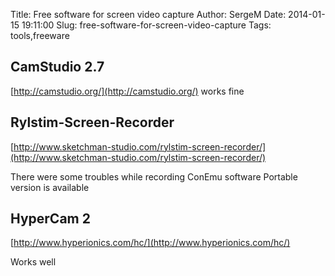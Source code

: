Title: Free software for screen video capture
Author: SergeM
Date: 2014-01-15 19:11:00
Slug: free-software-for-screen-video-capture
Tags: tools,freeware

## CamStudio 2.7
[http://camstudio.org/](http://camstudio.org/) works fine


## Rylstim-Screen-Recorder
[http://www.sketchman-studio.com/rylstim-screen-recorder/](http://www.sketchman-studio.com/rylstim-screen-recorder/)

There were some troubles while recording ConEmu software 
Portable version is available


## HyperCam 2

[http://www.hyperionics.com/hc/](http://www.hyperionics.com/hc/)

Works well
